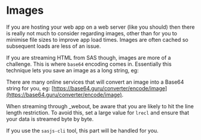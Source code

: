 Images
====================

If you are hosting your web app on a web server (like you should) then there is really not much to consider regarding images, other than for you to minimise file sizes to improve app load times.  Images are often cached so subsequent loads are less of an issue.

If you are streaming HTML from SAS though, images are more of a challenge.  This is where `base64` encoding comes in.  Essentially this technique lets you save an image as a long string, eg:


There are many online services that will convert an image into a Base64 string for you, eg:  [https://base64.guru/converter/encode/image](https://base64.guru/converter/encode/image).

When streaming through _webout, be aware that you are likely to hit the line  length restriction.  To avoid this, set a large value for `lrecl` and ensure that your data is streamed byte by byte.

If you use the `sasjs-cli` tool, this part will be handled for you.
